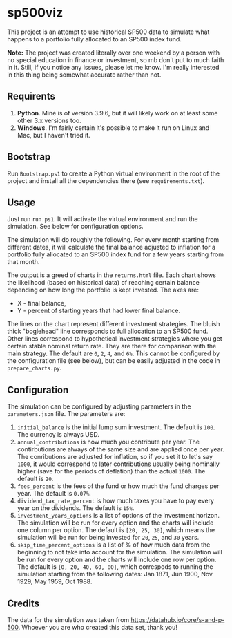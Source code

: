 # sp500viz

This project is an attempt to use historical SP500 data to simulate what happens to a portfolio fully allocated to an SP500 index fund.

**Note:** The project was created literally over one weekend by a person with no special education in finance or investment, so mb don't put to much faith in it. Still, if you notice any issues, please let me know. I'm really interested in this thing being somewhat accurate rather than not.

## Requirents

1. **Python**. Mine is of version 3.9.6, but it will likely work on at least some other 3.x versions too.
1. **Windows**. I'm fairly certain it's possible to make it run on Linux and Mac, but I haven't tried it.

## Bootstrap

Run `Bootstrap.ps1` to create a Python virtual environment in the root of the project and install all the dependencies there (see `requirements.txt`).

## Usage

Just run `run.ps1`. It will activate the virtual environment and run the simulation. See below for configuration options.

The simulation will do roughly the following. For every month starting from different dates, it will calculate the final balance adjusted to inflation for a portfolio fully allocated to an SP500 index fund for a few years starting from that month.

The output is a greed of charts in the `returns.html` file. Each chart shows the likelihood (based on historical data) of reaching certain balance depending on how long the portfolio is kept invested. The axes are:
* X - final balance,
* Y - percent of starting years that had lower final balance.

The lines on the chart represent different investment strategies. The bluish thick "boglehead" line corresponds to full allocation to an SP500 fund. Other lines correspond to hypothetical investment strategies where you get certain stable nominal return rate. They are there for comparison with the main strategy. The default are `0`, `2`, `4`, and `6%`. This cannot be configured by the configuration file (see below), but can be easily adjusted in the code in `prepare_charts.py`.

## Configuration

The simulation can be configured by adjusting parameters in the `parameters.json` file. The parameters are:

1. `initial_balance` is the initial lump sum investment. The default is `100`. The currency is always USD.
1. `annual_contributions` is how much you contribute per year. The contirbutions are always of the same size and are applied once per year. The conributions are adjusted for inflation, so if you set it to let's say `1000`, it would correspond to later contributions usually being nominally higher (save for the periods of deflation) than the actual `1000`. The default is `20`.
1. `fees_percent` is the fees of the fund or how much the fund charges per year. The default is `0.07%`.
1. `dividend_tax_rate_percent` is how much taxes you have to pay every year on the dividends. The default is `15%`.
1. `investment_years_options` is a list of options of the investment horizon. The simulation will be run for every option and the charts will include one column per option. The default is `[20, 25, 30]`, which means the simulation will be run for being invested for `20`, `25`, and `30` years.
1. `skip_time_percent_options` is a list of % of how much data from the beginning to not take into account for the simulation. The simulation will be run for every option and the charts will include one row per option. The default is `[0, 20, 40, 60, 80]`, which correspods to running the simulation starting from the following dates: Jan 1871, Jun 1900, Nov 1929, May 1959, Oct 1988.

## Credits

The data for the simulation was taken from https://datahub.io/core/s-and-p-500. Whoever you are who created this data set, thank you!

